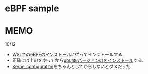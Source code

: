 # eBPF sample



# MEMO


10/12
- [WSLでのeBPFのインストール](https://github.com/iovisor/bcc/blob/master/INSTALL.md#wslwindows-subsystem-for-linux---binary)に従ってインストールする.
- 正確には上のをやってから[ubuntuバージョンのをインストール](https://github.com/iovisor/bcc/blob/master/INSTALL.md#ubuntu---binary)する.
- [Kernel configuration](https://github.com/iovisor/bcc/blob/master/INSTALL.md#kernel-configuration)をちゃんとしてからしないとダメだった.